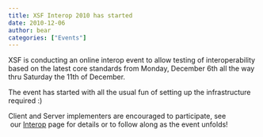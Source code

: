 ```yaml
---
title: XSF Interop 2010 has started
date: 2010-12-06
author: bear
categories: ["Events"]
---
```


XSF is conducting an online interop event to allow testing of interoperability based on the latest core standards from Monday, December 6th all the way thru Saturday the 11th of December.

The event has started with all the usual fun of setting up the infrastructure required :)

Client and Server implementers are encouraged to participate, see  our [Interop](http://wiki.xmpp.org/web/Interop) page for details or to follow along as the event unfolds!
